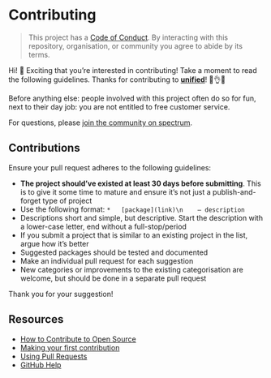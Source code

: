 # Contributing

> This project has a [Code of Conduct][coc].
> By interacting with this repository, organisation, or community you agree to
> abide by its terms.

Hi!  👋
Exciting that you’re interested in contributing!
Take a moment to read the following guidelines.
Thanks for contributing to **[unified][]**!  👏👌✨

Before anything else: people involved with this project often do so for fun,
next to their day job: you are not entitled to free customer service.

For questions, please [join the community on spectrum][chat].

## Contributions

Ensure your pull request adheres to the following guidelines:

*   **The project should’ve existed at least 30 days before submitting**.
    This is to give it some time to mature and ensure it’s not just a
    publish-and-forget type of project
*   Use the following format: `*   [package](link)\n    — description`
*   Descriptions short and simple, but descriptive.
    Start the description with a lower-case letter, end without a
    full-stop/period
*   If you submit a project that is similar to an existing project in the list,
    argue how it’s better
*   Suggested packages should be tested and documented
*   Make an individual pull request for each suggestion
*   New categories or improvements to the existing categorisation are welcome,
    but should be done in a separate pull request

Thank you for your suggestion!

## Resources

*   [How to Contribute to Open Source](https://opensource.guide/how-to-contribute/)
*   [Making your first contribution](https://medium.com/@vadimdemedes/making-your-first-contribution-de6576ddb190)
*   [Using Pull Requests](https://help.github.com/articles/about-pull-requests/)
*   [GitHub Help](https://help.github.com)

[coc]: code-of-conduct.md

[chat]: https://spectrum.chat/unified/unified

[unified]: https://github.com/unifiedjs/unified
